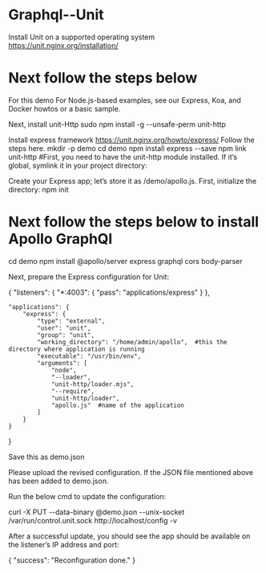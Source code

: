 # Graphql--Unit
Install Unit on a supported operating system  https://unit.nginx.org/installation/
 
# Next follow the steps below 
For this demo
For Node.js-based examples, see our Express, Koa, and Docker howtos or a basic sample.

Next, install unit-Http
sudo npm install -g --unsafe-perm unit-http 

Install express framework  https://unit.nginx.org/howto/express/  Follow the steps here.
mkdir -p demo
cd demo
npm install express --save
npm link unit-http  #First, you need to have the unit-http module installed. If it’s global, symlink it in your project directory:

Create your Express app; let’s store it as /demo/apollo.js. First, initialize the directory:
npm init

# Next follow the steps below to install Apollo GraphQl
cd demo
npm install @apollo/server express graphql cors body-parser
 
Next, prepare the Express configuration for Unit:

{
    "listeners": {
        "*:4003": {
            "pass": "applications/express"
        }
    },

    "applications": {
        "express": {
            "type": "external",
            "user": "unit",
            "group": "unit",
            "working_directory": "/home/admin/apollo",  #this the directory where application is running 
            "executable": "/usr/bin/env",
            "arguments": [
                "node",
                "--loader",
                "unit-http/loader.mjs",
                "--require",
                "unit-http/loader",
                "apollo.js"  #name of the application
            ]
        }
    }
}

Save this as demo.json

Please upload the revised configuration. If the JSON file mentioned above has been added to demo.json.

Run the below cmd to update the configuration: 

curl -X PUT --data-binary @demo.json --unix-socket   /var/run/control.unit.sock http://localhost/config -v

After a successful update, you should see the app should be available on the listener’s IP address and port:

{
        "success": "Reconfiguration done."
}





